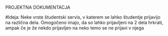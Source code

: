 PROJEKTNA DOKUMENTACJA

#Ideja:
Neke vrste študentski servis, v katerem se lahko študentje prijavijo na različna dela. Omogočeno imajo, da so lahko prijavljeni na 2 dela hrkrati, ampak če je že nekdo prijavljen na neko temo se ne prijavi v njega
